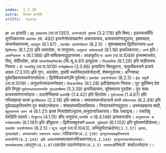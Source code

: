 ```yaml
---
index:  1.2.36
sutra:  विभाषा छन्दसि
vritti:  nyasa
---
```


`इषे त्वा` इत्यादि। `इषु इच्छायाम्` (धा.पा.1351), `अन्येभ्योऽपि दृश्यते` (3.2.178) इति क्विप्। इडस्यास्तीति लुगधिकारस्य `अप्रत्ययः` (वा. 492) इत्यनेनोपसंख्यानेन अकारप्रत्ययः, प्रत्ययस्वरेणाद्युदात्तः, इषशब्दात् सप्तम्येकवचनम्, `आद्गुणः` (6.1.87) , `एकादेश उदात्तेनोदात्तः` (8.2.5) । युष्मच्छब्दस्य द्वितीयान्तस्य `त्वामौ द्वितीयायाः` (8.1.23) इति त्वामादेशः, स त्वनुदात्तः; `अनुदात्तं सर्वमपादादौ` (8.1.18) इत्यधिकारात्। `अग्ने` इति। `आमन्त्रितस्य च` (6.1.198) इति षाष्ठिकमाद्युदात्तत्वम्। आङपूर्वात् `या प्रापणे` (धा.पा.1049) इत्यस्माल्लोट, सिप्,
सेर्हिरादेशः, आङ `उपसर्गाश्चाभिवर्जम्` (फि.सू.4.81) इत्युदात्तः। `तिङङतिङ` (8.1.28) इति याहीत्यस्य निघातः। `वी गत्यादिषु` (धा.पा.1019) `मन्त्रेवृषेषपच` (3.3.96) इत्यादिना क्तिन्नुदात्तः, चतुर्थ्येकवचने प्रत्यये `घेर्ङिति` (7.3.111) इति गुणः, अयादेशः, द्वावपि स्थानिवद्भावेनोदात्तौ, शेषमनुदात्तम्। अग्निशब्दः पूर्ववन्निप्रत्ययस्वरेणान्तोदात्तः। द्वितीयैकवचनेऽमि पूर्वत्वम्। `एकादेश उदात्तेनोदात्तः` (8.2.5)। `ईड स्तुतौ` (धा.पा.1019)। अनुदात्तेत्त्वादात्मनेपदम्। `तिङङततिङः` (8.1.28) इतीडेशब्दस्य निघातः। पुरः पूर्वस्मिन् देश इति विगृह्य `पूर्वापराधरावराणामसि पुरधवश्चैषाम्` (5.3.39) इत्यसिप्रत्ययः, पूर्वशब्दस्य पुरादेशः। पुरः शब्दः प्रत्ययस्वरेणान्तोदात्तः। दधातेर्निष्ठायां `दधातेर्हिः` (7.4.42) इति हिरादेशः। `पुरोऽव्ययम्` (1.4.67) इति गतिसंज्ञायां सत्यां `कुगतिप्रादयः` (2.2.18) इति समासः। समासस्यान्तोदात्तत्वे प्राप्ते `गतिरनन्तरः` (6.2.49) इति पूर्वपदप्रकृतिस्वरेण पुरः शब्दोऽन्तोदात्तः। शंशब्दश्चादित्वान्निपातः। निपातस्वरेणाद्युदात्तः। अस्मच्छब्दस्य षष्ठी, `बहुवचनस्य वस्न सौ` (8.1.21) इत# निसादेशोऽनुदात्तः,अनुदात्ताधिकारात्। दिवः पचाद्यच्।। पचादिषु देवडिति पठ्यते। `टिड्ढाणञ्` (4.1.15) ङीप् अनुदात्तः,`यस्येति च` (6.4.148) इत्यकारलोपः। `अनुदात्तस्य च यत्रोदात्तलोपः` (6.1.161) इति ङीबुदात्तः। द्वितीयाबहुवचने `प्रथमयोः पूर्वसवर्णः` (6.1.102) इति पूर्वसवर्णदीर्घत्वम्। `एकादेश उदात्तेनोदात्तः` (8.2.5)। `ष्टुञ् स्तुतौ` (धा.पा.1043), अभिपूर्वात्ठऋदोरप्` (3.3.57) इत्यप्, गुणावादेशौ। वर्णव्यत्ययेन वकारस्य यकारः। `गतिकारक` (6.2.139) इत्त्युत्तरपदप्रकृतिस्वरत्वे प्राप्ते `अन्तः` (6.2.143) इति वर्तमाने `थाथघञ्क्ताजवित्रकाणाम्` (6.2.144) इत्त्युत्तरपदान्तोदात्तत्वम्। सप्तम्येकवचम्। `आद्गुणः` (6.1.87) `एकादेश उदात्तेनोदात्तः` (8.2.5) तस्मात् `अभिष्टये` शब्दोऽन्तोदात्तः।।

